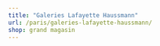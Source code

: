 ```yaml
---
title: "Galeries Lafayette Haussmann"
url: /paris/galeries-lafayette-haussmann/
shop: grand magasin
---
```

